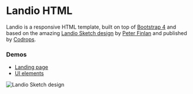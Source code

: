 # Landio HTML

Landio is a responsive HTML template, built on top of [Bootstrap 4](http://v4-alpha.getbootstrap.com/) and based on the amazing [Landio Sketch design](http://tympanus.net/codrops/2015/09/16/freebie-land-io-ui-kit-landing-page-design-sketch/) by [Peter Finlan](http://peterfinlan.com/) and published by [Codrops](http://tympanus.net/codrops/).

### Demos

- [Landing page](http://tatygrassini.github.io/landio-html/)
- [UI elements](http://tatygrassini.github.io/landio-html/ui-elements.html)

![Landio Sketch design](http://codropspz.tympanus.netdna-cdn.com/codrops/wp-content/uploads/2015/09/Landio.jpg)